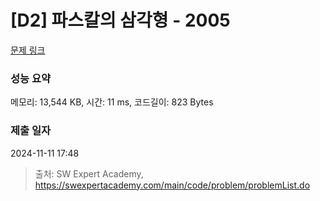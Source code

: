 # [D2] 파스칼의 삼각형 - 2005 

[문제 링크](https://swexpertacademy.com/main/code/problem/problemDetail.do?contestProbId=AV5P0-h6Ak4DFAUq) 

### 성능 요약

메모리: 13,544 KB, 시간: 11 ms, 코드길이: 823 Bytes

### 제출 일자

2024-11-11 17:48



> 출처: SW Expert Academy, https://swexpertacademy.com/main/code/problem/problemList.do